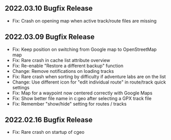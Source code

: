 ## 2022.03.10 Bugfix Release

- Fix: Crash on opening map when active track/route files are missing

## 2022.03.09 Bugfix Release

- Fix: Keep position on switching from Google map to OpenStreetMap map
- Fix: Rare crash in cache list attribute overview
- Fix: Re-enable "Restore a different backup" function
- Change: Remove notifications on loading tracks
- Fix: Rare crash when sorting by difficulty if adventure labs are on the list
- Change: Use different icon for "edit individual route" in route/track quick settings
- Fix: Map for a waypoint now centered correctly with Google Maps
- Fix: Show better file name in c:geo after selecting a GPX track file
- Fix: Remember "show/hide" setting for routes / tracks

## 2022.02.16 Bugfix Release

- Fix: Rare crash on startup of cgeo
